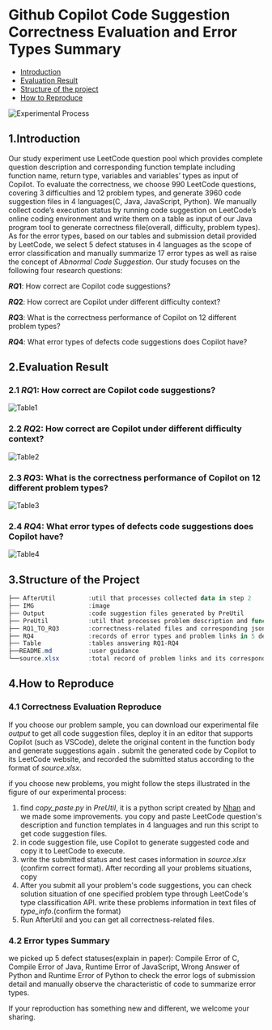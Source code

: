 # Github Copilot Code Suggestion Correctness Evaluation and Error Types Summary

- [Introduction](#1.Introduction ) 
- [Evaluation Result](#2.Evaluation-Result)
- [Structure of the project](#3.Structure-of-the-Project)
- [How to Reproduce](#4.How-to-Reproduce)

![Experimental Process](./IMG/Figure4.jpg)



## 1.Introduction

  Our study experiment use LeetCode question pool which provides complete question description and corresponding function template including function name, return type, variables and variables’ types as input of Copilot. To evaluate the correctness, we choose 990 LeetCode questions, covering 3 difficulties and 12 problem types, and generate 3960 code suggestion files in 4 languages(C, Java, JavaScript, Python). We manually collect code’s execution status by running code suggestion on LeetCode’s online coding environment and write them on a table as input of our Java program tool to generate correctness file(overall, difficulty, problem types). As for the error types, based on our tables and submission detail provided by LeetCode, we select 5 defect statuses in 4 languages as the scope of error classification and manually summarize 17 error types as well as raise the concept of *Abnormal Code Suggestion*. Our study focuses on the following four research questions: 

***RQ*1**:  How correct are Copilot code suggestions? 

***RQ*2**:  How correct are Copilot under different difficulty context? 

***RQ*3**:  What is the correctness performance of Copilot on 12 different problem types?

***RQ*4**:  What error types of defects code suggestions does Copilot have?



## 2.Evaluation Result

### 2.1 ***RQ*1**:  How correct are Copilot code suggestions? 

![Table1](./IMG/Table1.png)

### 2.2 ***RQ*2**:  How correct are Copilot under different difficulty context?

![Table2](./IMG/Table2.png)

### 2.3 ***RQ*3**:  What is the correctness performance of Copilot on 12 different problem types?

![Table3](./IMG/Table3.png)





### 2.4 ***RQ*4**:  What error types of defects code suggestions does Copilot have?

![Table4](./IMG/Table4.jpg)



## 3.Structure of the Project

```powershell
├── AfterUtil         :util that processes collected data in step 2 
├── IMG               :image
├── Output            :code suggestion files generated by PreUtil
├── PreUtil           :util that processes problem description and function templates
├── RQ1_TO_RQ3        :correctness-related files and corresponding json files
├── RQ4               :records of error types and problem links in 5 defect statuses.
├── Table             :tables answering RQ1-RQ4
├──README.md          :user guidance
└──source.xlsx        :total record of problem links and its corresponding submitted status in 4 languages
```



## 4.How to Reproduce

### 4.1 Correctness Evaluation Reproduce

   If you choose our problem sample, you can download our experimental file *output* to get all code suggestion files, deploy it in an editor that supports Copilot (such as VSCode), delete the original content in the function body and generate suggestions again . submit the generated code by Copilot to its LeetCode website, and recorded the submitted status according to the format of *source.xlsx*.

   if you choose new problems,  you might follow the steps illustrated in the figure of our experimental process:

1. find *copy_paste.py*  in *PreUtil*, it is a python script created by [Nhan](https://github.com/nhtnhan/MSR2022_Copilot) and we made some improvements. you copy and paste LeetCode question's description and function templates in 4 languages and run this script to get code suggestion files.
2. in code suggestion file, use Copilot to generate suggested code and copy it to LeetCode to execute. 
3. write the submitted status and test cases information in  *source.xlsx* (confirm correct format). After recording all your problems situations, copy 
4. After you submit all your problem's code suggestions, you can check solution situation of one specified problem type through LeetCode's type classification API. write these problems information in text files of  *type_info*.(confirm the format)
5. Run AfterUtil and you can get all correctness-related files.



### 4.2 Error types Summary

  we picked up 5 defect statuses(explain in paper): Compile Error of C, Compile Error of Java, Runtime Error of JavaScript, Wrong Answer of Python and Runtime Error of Python to check the error logs of submission detail and manually observe the characteristic of code to summarize error types.

  If your reproduction has something new and different, we welcome your sharing.

